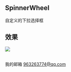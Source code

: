 ## SpinnerWheel
自定义的下拉选择框

## 效果
![](https://github.com/githubliruiyuan/SpinnerWheel/raw/master/gif/2.gif)  

<br>我的邮箱 963263774@qq.com
